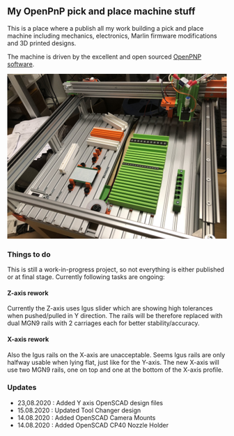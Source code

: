 ## My OpenPnP pick and place machine stuff

This is a place where a publish all my work building a pick and place machine including mechanics, electronics, Marlin firmware modifications and 3D printed designs.

The machine is driven by the excellent and open sourced [OpenPNP software](http://openpnp.org).

![My pick and place machine running OpenPNP](machine.jpg)

### Things to do

This is still a work-in-progress project, so not everything is either published or at final stage. Currently following tasks are ongoing:

#### Z-axis rework

Currently the Z-axis uses Igus slider which are showing high tolerances when pushed/pulled in Y direction. The rails will be therefore replaced with dual MGN9 rails with 2 carriages each for better stability/accuracy.

#### X-axis rework

Also the Igus rails on the X-axis are unacceptable. Seems Igus rails are only halfway usable when lying flat, just like for the Y-axis. The new X-axis will use two MGN9 rails, one on top and one at the bottom of the X-axis profile.

### Updates

- 23,08.2020 : Added Y axis OpenSCAD design files
- 15.08.2020 : Updated Tool Changer design
- 14.08.2020 : Added OpenSCAD Camera Mounts
- 14.08.2020 : Added OpenSCAD CP40 Nozzle Holder
